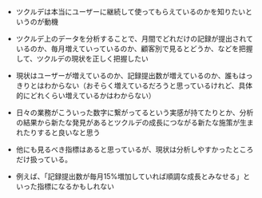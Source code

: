 - ツクルデは本当にユーザーに継続して使ってもらえているのかを知りたいというのが動機
- ツクルデ上のデータを分析することで、月間でどれだけの記録が提出されているのか、毎月増えていっているのか、顧客別で見るとどうか、などを把握して、ツクルデの現状を正しく把握したい
- 現状はユーザーが増えているのか、記録提出数が増えているのか、誰もはっきりとはわからない（おそらく増えているだろうと思っているけれど、具体的にどれくらい増えているかはわからない）
- 日々の業務がこういった数字に繋がってるという実感が持てたりとか、分析の結果から新たな発見があるとツクルデの成長につながる新たな施策が生まれたりすると良いなと思う

- 他にも見るべき指標はあると思っているが、現状は分析しやすかったところだけ扱っている。
- 例えば、「記録提出数が毎月15%増加していれば順調な成長とみなせる」といった指標になるかもしれない
